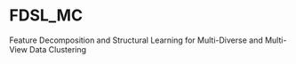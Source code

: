 # FDSL_MC
Feature Decomposition and Structural Learning for Multi-Diverse and Multi-View Data Clustering
